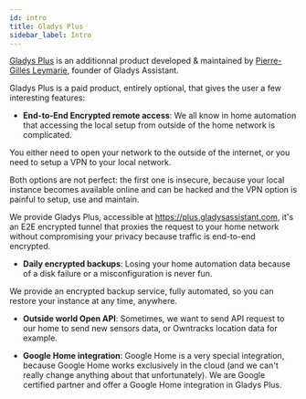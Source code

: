 ```yaml
---
id: intro
title: Gladys Plus
sidebar_label: Intro
---
```


[Gladys Plus](/plus/) is an additionnal product developed & maintained by [Pierre-Gilles Leymarie](https://twitter.com/pierregillesl), founder of Gladys Assistant.

Gladys Plus is a paid product, entirely optional, that gives the user a few interesting features:

- **End-to-End Encrypted remote access**: We all know in home automation that accessing the local setup from outside of the home network is complicated.

You either need to open your network to the outside of the internet, or you need to setup a VPN to your local network.

Both options are not perfect: the first one is insecure, because your local instance becomes available online and can be hacked and the VPN option is painful to setup, use and maintain.

We provide Gladys Plus, accessible at https://plus.gladysassistant.com, it's an E2E encrypted tunnel that proxies the request to your home network without compromising your privacy because traffic is end-to-end encrypted.

- **Daily encrypted backups**: Losing your home automation data because of a disk failure or a misconfiguration is never fun.

We provide an encrypted backup service, fully automated, so you can restore your instance at any time, anywhere.

- **Outside world Open API**: Sometimes, we want to send API request to our home to send new sensors data, or Owntracks location data for example.

- **Google Home integration**: Google Home is a very special integration, because Google Home works exclusively in the cloud (and we can't really change anything about that unfortunately). We are Google certified partner and offer a Google Home integration in Gladys Plus.
